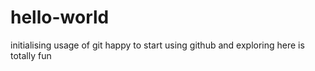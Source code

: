 # hello-world
initialising usage of git
happy to start using github and exploring here is totally fun
